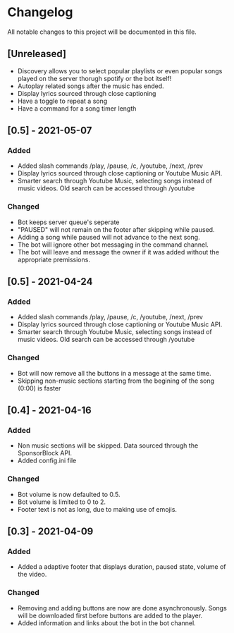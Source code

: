 # Changelog
All notable changes to this project will be documented in this file.
## [Unreleased]
- Discovery allows you to select popular playlists or even popular songs played on the server thorugh spotify or the bot itself!
- Autoplay related songs after the music has ended.
- Display lyrics sourced through close captioning
- Have a toggle to repeat a song
- Have a command for a song timer length

## [0.5] - 2021-05-07
### Added
- Added slash commands /play, /pause, /c, /youtube, /next, /prev 
- Display lyrics sourced through close captioning or Youtube Music API.
- Smarter search through Youtube Music, selecting songs instead of music videos. Old search can be accessed through /youtube

### Changed
- Bot keeps server queue's seperate
- "PAUSED" will not remain on the footer after skipping while paused.
- Adding a song while paused will not advance to the next song.
- The bot will ignore other bot messaging in the command channel.
- The bot will leave and message the owner if it was added without the appropriate premissions.

## [0.5] - 2021-04-24
### Added
- Added slash commands /play, /pause, /c, /youtube, /next, /prev 
- Display lyrics sourced through close captioning or Youtube Music API.
- Smarter search through Youtube Music, selecting songs instead of music videos. Old search can be accessed through /youtube

### Changed
- Bot will now remove all the buttons in a message at the same time.
- Skipping non-music sections starting from the begining of the song (0:00) is faster

## [0.4] - 2021-04-16
### Added
- Non music sections will be skipped. Data sourced through the SponsorBlock API.
- Added config.ini file

### Changed
- Bot volume is now defaulted to 0.5.
- Bot volume is limited to 0 to 2.
- Footer text is not as long, due to making use of emojis.

## [0.3] - 2021-04-09
### Added
- Added a adaptive footer that displays duration, paused state, volume of the video.

### Changed
- Removing and adding buttons are now are done asynchronously. Songs will be downloaded first before buttons are added to the player.
- Added information and links about the bot in the bot channel. 